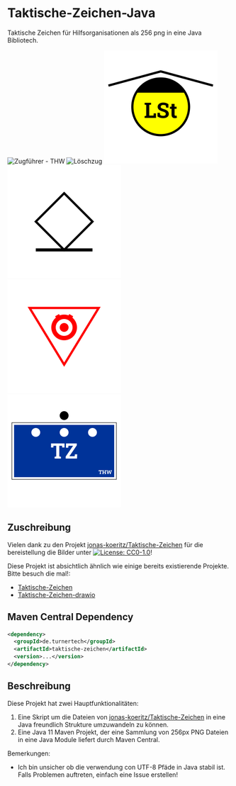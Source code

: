 # Taktische-Zeichen-Java

Taktische Zeichen für Hilfsorganisationen als 256 png in eine Java Bibliotech.

![Zugführer - THW](https://raw.githubusercontent.com/liturner/Taktische-Zeichen-Java/main/src/main/resources/de/turnertech/taktische_zeichen/einheiten/thw/Zugführer.png)
![Löschzug](https://raw.githubusercontent.com/liturner/Taktische-Zeichen-Java/main/src/main/resources/de/turnertech/taktische_zeichen/einheiten/feuerwehr/Löschzug.png)
![Leitstelle](https://raw.githubusercontent.com/liturner/Taktische-Zeichen-Java/main/src/main/resources/de/turnertech/taktische_zeichen/einrichtungen/Leitstelle.png)
![Gerettete Person](https://raw.githubusercontent.com/liturner/Taktische-Zeichen-Java/main/src/main/resources/de/turnertech/taktische_zeichen/personen/Gerettete_Person.png)
![Gefahr durch Explosivstoffe](https://raw.githubusercontent.com/liturner/Taktische-Zeichen-Java/main/src/main/resources/de/turnertech/taktische_zeichen/gefahren/Gefahr_durch_Explosivstoffe.png)
![Zugtrupp - THW](https://raw.githubusercontent.com/liturner/Taktische-Zeichen-Java/main/src/main/resources/de/turnertech/taktische_zeichen/einheiten/thw/Zugtrupp.png)

## Zuschreibung

Vielen dank zu den Projekt [jonas-koeritz/Taktische-Zeichen](https://github.com/jonas-koeritz/Taktische-Zeichen) für die bereistellung die Bilder unter [![License: CC0-1.0](https://img.shields.io/badge/License-CC0%201.0-lightgrey.svg)](http://creativecommons.org/publicdomain/zero/1.0/)!

Diese Projekt ist absichtlich ähnlich wie einige bereits existierende Projekte. Bitte besuch die mal!:

- [Taktische-Zeichen](https://github.com/jonas-koeritz/Taktische-Zeichen)
- [Taktische-Zeichen-drawio](https://github.com/MartinBoehmer/Taktische-Zeichen-drawio)

## Maven Central Dependency

```xml
<dependency>
  <groupId>de.turnertech</groupId>
  <artifactId>taktische-zeichen</artifactId>
  <version>...</version>
</dependency>
```

## Beschreibung

Diese Projekt hat zwei Hauptfunktionalitäten:

1. Eine Skript um die Dateien von [jonas-koeritz/Taktische-Zeichen](https://github.com/jonas-koeritz/Taktische-Zeichen) in eine Java freundlich Strukture umzuwandeln zu können.
2. Eine Java 11 Maven Projekt, der eine Sammlung von 256px PNG Dateien in eine Java Module liefert durch Maven Central.

Bemerkungen:

- Ich bin unsicher ob die verwendung con UTF-8 Pfäde in Java stabil ist. Falls Problemen auftreten, einfach eine Issue erstellen!
